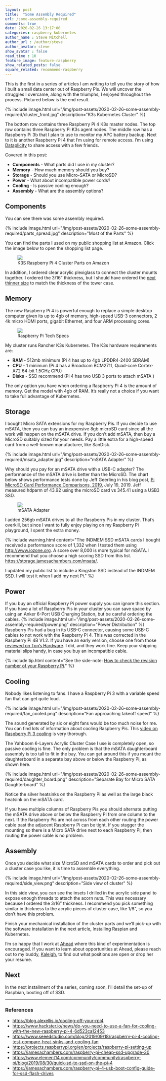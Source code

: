 ```yaml
---
layout: post
title:  "Some Assembly Required"
url: /some-assembly-required
comments: true
date: 2020-02-26 13:17:00
categories: raspberry kubernetes
author_name : Steve Mitchell
author_url : /author/steve
author_avatar: steve
show_avatar : false
read_time : 10
feature_image: feature-raspberry
show_related_posts: false
square_related: recommend-raspberry
---
```


This is the first in a series of articles I am writing to tell you the story of how I built a small data center out of Raspberry Pis. We will uncover the struggles I overcame, along with the triumphs, I enjoyed throughout the process. Pictured below is the end result.

{% include image.html url="/img/post-assets/2020-02-26-some-assembly-required/cluster_front.jpg" description="K3s Kubernetes Cluster" %}

The bottom row contains three Raspberry Pi 4 K3s master nodes. The top row contains three Raspberry Pi K3s agent nodes. The middle row has a Raspberry Pi 3b that I plan to use to monitor my APC battery backup. Next to it is another Raspberry Pi 4 that I’m using for remote access. I’m using <a href="https://www.dataplicity.com/app/">Dataplicity</a> to share access with a few friends.

Covered in this post:
* **Components** - What parts did I use in my cluster?
* **Memory** - How much memory should you buy?
* **Storage** - Should you use Micro-SATA or MicroSD?
* **Power** - What about incompatible power cords?
* **Cooling** - Is passive cooling enough?
* **Assembly** - What are the assembly options?

## Components
You can see there was some assembly required.

{% include image.html url="/img/post-assets/2020-02-26-some-assembly-required/parts_spread.jpg" description="Most of the Parts" %}

You can find the parts I used on my public shopping list at Amazon. Click the image below to open the shopping list page.

<figure>
    <a href="https://www.amazon.com/ideas/amzn1.account.AHYJ6ZRYBTXK37T2RDJPTLDER2CA/1GR6KKLS0JP9Q"><img src="/img/post-assets/2020-02-26-some-assembly-required/components.jpg"></a>
    <figcaption>K3S Raspberry Pi 4 Cluster Parts on Amazon</figcaption>
</figure>

In addition, I ordered clear acrylic plexiglass to connect the cluster mounts together. I ordered the 3/16” thickness, but I should have ordered the <a href="https://www.estreetplastics.com/1-8-x-6-x-12-Clear-Acrylic-Plexiglass-Sheet-p/1001250612.htm">next thinner size</a> to match the thickness of the tower case.

## Memory
The new Raspberry Pi 4 is powerful enough to replace a simple desktop computer given its up to 4gb of memory, high-speed USB-3 connectors, 2 4k micro HDMI ports, gigabit Ethernet, and four ARM processing cores.

<figure>
    <a href="https://www.raspberrypi.org/products/raspberry-pi-4-model-b/specifications/"><img src="/img/post-assets/2020-02-26-some-assembly-required/raspberrypispecs.png"></a>
    <figcaption>Raspberry Pi Tech Specs</figcaption>
</figure>

My cluster runs Rancher K3s Kubernetes. The K3s hardware requirements are:
* **RAM** - 512mb minimum (Pi 4 has up to 4gb LPDDR4-2400 SDRAM)
* **CPU** - 1 minimum (Pi 4 has a Broadcom BCM2711, Quad-core Cortex-A72 64-bit 1.5GHz CPU)
* **Disks** - SSD recommend (Pi 4 has two USB 3 ports to attach mSATA )

The only option you have when ordering a Raspberry Pi 4 is the amount of memory. Get the model with 4gb of RAM. It’s really not a choice if you want to take full advantage of Kubernetes. 

## Storage
I bought Micro SATA extensions for my Raspberry Pis. If you decide to use mSATA, then you can buy an inexpensive 8gb microSD card since all the work will happen on the mSATA drive. If you don’t add mSATA, then buy a MicroSD suitably sized for your needs. Pay a little extra for a high-speed card from a well-known manufacturer, like SanDisk. 

{% include image.html url="/img/post-assets/2020-02-26-some-assembly-required/msata_adapter.jpg" description="mSATA Adapter" %}

Why should you pay for an mSATA drive with a USB-C adapter? The performance of the mSATA drive is better than the MicroSD. The chart below shows performance tests done by Jeff Geerling in his blog post, <a href="https://www.jeffgeerling.com/blog/2019/raspberry-pi-microsd-card-performance-comparison-2019Raspberry">Pi MicroSD Card Performance Comparisons, 2019</a>,  July 19, 2019. Jeff measured hdparm of 43.92 using the microSD card vs 345.41 using a USB3 SSD.

<figure>
    <a href="https://www.jeffgeerling.com/blog/2019/raspberry-pi-microsd-card-performance-comparison-2019Raspberry"><img src="/img/post-assets/2020-02-26-some-assembly-required/pi-4-microsd-performance-vs-pi-3-b-plus.png"></a>
    <figcaption>mSATA Adapter</figcaption>
</figure>

I added 256gb mSATA drives to all the Raspberry Pis in my cluster. That’s overkill, but since I want to fully enjoy playing on my Raspberry Pi playground, I spent the extra money.

{% include warning.html content="The INDMEM SSD mSATA cards I bought received a performance score of 1,332 when I tested them using http://www.iozone.org. A score over 8,000 is more typical for mSATA. I recommend that you choose a high scoring SSD from this list. <a href='https://storage.jamesachambers.com/msata/'>https://storage.jamesachambers.com/msata/</a>.  

I updated my public list to include a Kingston SSD instead of the INDMEM SSD. I will test it when I add my next Pi." %}


## Power
If you buy an official Raspberry Pi power supply you can ignore this section. If you have a lot of Raspberry Pis in your cluster you can save space by using an Anker 6-Port USB Charging Station, but be careful ordering the cables.
{% include image.html url="/img/post-assets/2020-02-26-some-assembly-required/power.png" description="Power Distribution" %}
Raspberry Pis had a bug in its USB-C connector, causing some USB-C cables to not work with the Raspberry Pi 4. This was corrected in the Raspberry Pi 4B V1.2. If you have an early version, choose one from those <a href="https://www.tomshardware.com/news/raspberry-pi-4-usb-c-cables-that-work,39869.html">reviewed on Top’s Hardware</a>. I did, and they work fine. Keep your shipping material slips handy, in case you buy an incompatible cable. 

{% include tip.html content="See the side-note: <a href='/how-to-check-the-revision-number-of-your-raspberry-pi'>How to check the revision number of your Raspberry Pi</a>." %}

## Cooling
Nobody likes listening to fans. I have a Raspberry Pi 3 with a variable speed fan that can get quite loud.

{% include image.html url="/img/post-assets/2020-02-26-some-assembly-required/fan_cooled.png" description="Fan approaching takeoff speed" %}

The sound generated by six or eight fans would be too much noise for me. You can find lots of information about cooling Raspberry Pis. This <a href="https://www.youtube.com/watch?v=e6okZKRwnTQ">video on Raspberry Pi 3 cooling</a> is very thorough. 

The Yahboom 6-Layers Acrylic Cluster Case I use is completely open, so passive cooling is fine. The only problem is that the mSATA daughterboard assembly is too tall to fit in the bay. You can get around this if you mount the daughterboard in a separate bay above or below the Raspberry Pi, as shown here. 

{% include image.html url="/img/post-assets/2020-02-26-some-assembly-required/daughter_board.png" description="Separate Bay for Micro SATA Daughterboard" %}

Notice the silver heatsinks on the Raspberry Pi as well as the large black heatsink on the mSATA card.

If you have multiple columns of Raspberry Pis you should alternate putting the mSATA drive above or below the Raspberry Pi from one column to the next. If the Raspberry Pis are not across from each other routing the power cable past the adjacent Raspberry Pi can be tight. If you stagger the mounting so there is a Micro SATA drive next to each Raspberry Pi, then routing the power cable is no problem.
## Assembly
Once you decide what size MicroSD and mSATA cards to order and pick out a cluster case you like, it is time to assemble everything. 

{% include image.html url="/img/post-assets/2020-02-26-some-assembly-required/side_view.png" description="Side view of cluster" %}

In this side view, you can see the insets I drilled in the acrylic side panel to expose enough threads to attach the acorn nuts. This was necessary because I ordered the 3/16” thickness. I recommend you pick something similar in thickness to the acrylic pieces of cluster case, like 1/8", so you don’t have this problem.

Finish your mechanical installation of the cluster parts and we’ll pick-up with the software installation in the next article, Installing Raspian and Kubernetes.

I’m so happy that I work at <a href="https://thinkahead.com">Ahead</a> where this kind of experimentation is encouraged. If you want to learn about opportunities at Ahead, please reach out to my buddy, <a href="mailto:kaleigh.baker@thinkahead.com">Kaleigh</a>, to find out what positions are open or drop her your resume. 

## Next
In the next installment of the series, coming soon, I'll detail the set-up of Raspbian, booting off of SSD.

----
### References
* <a href="https://blog.alexellis.io/cooling-off-your-rpi4/">https://blog.alexellis.io/cooling-off-your-rpi4</a>
* <a href="https://www.hackster.io/news/do-you-need-to-use-a-fan-for-cooling-with-the-new-raspberry-pi-4-6d523ca12453">https://www.hackster.io/news/do-you-need-to-use-a-fan-for-cooling-with-the-new-raspberry-pi-4-6d523ca12453</a>
* <a href="https://www.seeedstudio.com/blog/2019/09/18/raspberry-pi-4-cooling-test-compare-heat-sinks-and-cooling-fan/">https://www.seeedstudio.com/blog/2019/09/18/raspberry-pi-4-cooling-test-compare-heat-sinks-and-cooling-fan</a>
* <a href="https://projects.raspberrypi.org/en/projects/raspberry-pi-setting-up">https://projects.raspberrypi.org/en/projects/raspberry-pi-setting-up</a>
* <a href="https://jamesachambers.com/raspberry-pi-cheap-ssd-upgrade-30/">https://jamesachambers.com/raspberry-pi-cheap-ssd-upgrade-30</a>
* <a href="https://www.element14.com/community/community/raspberry-pi/blog/2019/08/30/quick-sd-to-ssd-on-the-pi-4">https://www.element14.com/community/community/raspberry-pi/blog/2019/08/30/quick-sd-to-ssd-on-the-pi-4</a>
*  <a href="https://jamesachambers.com/raspberry-pi-4-usb-boot-config-guide-for-ssd-flash-drives/">https://jamesachambers.com/raspberry-pi-4-usb-boot-config-guide-for-ssd-flash-drives</a>


[jekyll]:      http://jekyllrb.com
[jekyll-gh]:   https://github.com/jekyll/jekyll
[jekyll-help]: https://github.com/jekyll/jekyll-help
